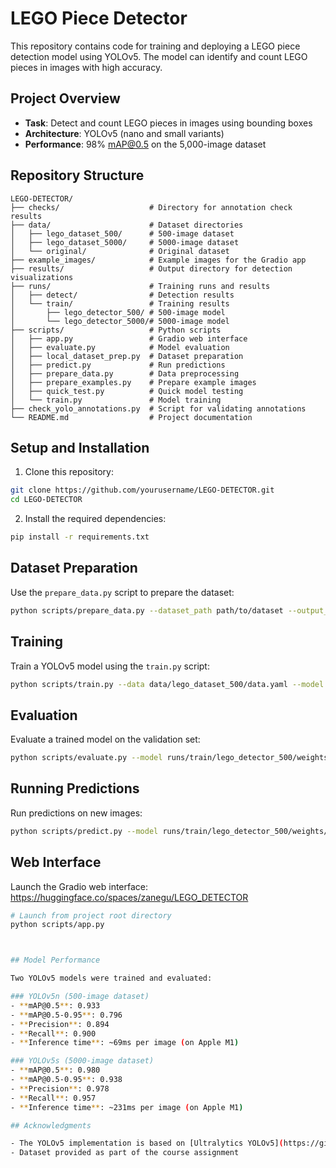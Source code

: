 # LEGO Piece Detector

This repository contains code for training and deploying a LEGO piece detection model using YOLOv5. The model can identify and count LEGO pieces in images with high accuracy.

## Project Overview

- **Task**: Detect and count LEGO pieces in images using bounding boxes
- **Architecture**: YOLOv5 (nano and small variants)
- **Performance**: 98% mAP@0.5 on the 5,000-image dataset

## Repository Structure

```
LEGO-DETECTOR/
├── checks/                    # Directory for annotation check results
├── data/                      # Dataset directories
│   ├── lego_dataset_500/      # 500-image dataset
│   ├── lego_dataset_5000/     # 5000-image dataset
│   └── original/              # Original dataset
├── example_images/            # Example images for the Gradio app
├── results/                   # Output directory for detection visualizations
├── runs/                      # Training runs and results
│   ├── detect/                # Detection results
│   └── train/                 # Training results
│       ├── lego_detector_500/ # 500-image model
│       └── lego_detector_5000/# 5000-image model
├── scripts/                   # Python scripts
│   ├── app.py                 # Gradio web interface
│   ├── evaluate.py            # Model evaluation
│   ├── local_dataset_prep.py  # Dataset preparation
│   ├── predict.py             # Run predictions
│   ├── prepare_data.py        # Data preprocessing
│   ├── prepare_examples.py    # Prepare example images
│   ├── quick_test.py          # Quick model testing
│   └── train.py               # Model training
├── check_yolo_annotations.py  # Script for validating annotations
└── README.md                  # Project documentation
```

## Setup and Installation

1. Clone this repository:
```bash
git clone https://github.com/yourusername/LEGO-DETECTOR.git
cd LEGO-DETECTOR
```

2. Install the required dependencies:
```bash
pip install -r requirements.txt
```

## Dataset Preparation

Use the `prepare_data.py` script to prepare the dataset:

```bash
python scripts/prepare_data.py --dataset_path path/to/dataset --output_dir data/lego_dataset_500 --max_samples 500
```

## Training

Train a YOLOv5 model using the `train.py` script:

```bash
python scripts/train.py --data data/lego_dataset_500/data.yaml --model yolov5n --epochs 50
```

## Evaluation

Evaluate a trained model on the validation set:

```bash
python scripts/evaluate.py --model runs/train/lego_detector_500/weights/best.pt --data data/lego_dataset_500/data.yaml
```

## Running Predictions

Run predictions on new images:

```bash
python scripts/predict.py --model runs/train/lego_detector_500/weights/best.pt --img path/to/image.jpg
```

## Web Interface

Launch the Gradio web interface: https://huggingface.co/spaces/zanegu/LEGO_DETECTOR

```bash
# Launch from project root directory 
python scripts/app.py



## Model Performance

Two YOLOv5 models were trained and evaluated:

### YOLOv5n (500-image dataset)
- **mAP@0.5**: 0.933
- **mAP@0.5-0.95**: 0.796
- **Precision**: 0.894
- **Recall**: 0.900
- **Inference time**: ~69ms per image (on Apple M1)

### YOLOv5s (5000-image dataset)
- **mAP@0.5**: 0.980
- **mAP@0.5-0.95**: 0.938
- **Precision**: 0.978
- **Recall**: 0.957
- **Inference time**: ~231ms per image (on Apple M1)

## Acknowledgments

- The YOLOv5 implementation is based on [Ultralytics YOLOv5](https://github.com/ultralytics/yolov5)
- Dataset provided as part of the course assignment